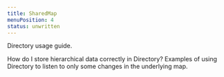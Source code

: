 ```yaml
---
title: SharedMap
menuPosition: 4
status: unwritten
---
```


Directory usage guide.

How do I store hierarchical data correctly in Directory?
Examples of using Directory to listen to only some changes in the underlying map.
